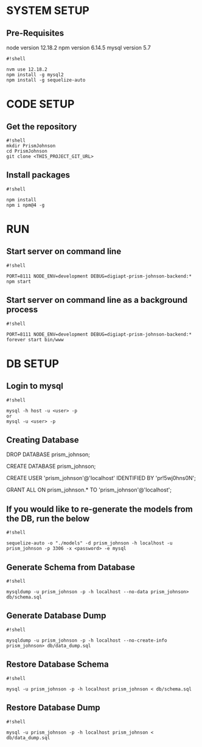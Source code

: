 # SYSTEM SETUP #

## Pre-Requisites ##
node version 12.18.2
npm version 6.14.5
mysql version 5.7


```
#!shell

nvm use 12.18.2
npm install -g mysql2
npm install -g sequelize-auto

```

# CODE SETUP #
## Get the repository ##
```
#!shell
mkdir PrismJohnson
cd PrismJohnson
git clone <THIS_PROJECT_GIT_URL>

```

## Install packages ##

```
#!shell

npm install
npm i npm@4 -g

```

# RUN #
## Start server on command line ##

```
#!shell

PORT=8111 NODE_ENV=development DEBUG=digiapt-prism-johnson-backend:* npm start

```

## Start server on command line as a background process ##

```
#!shell

PORT=8111 NODE_ENV=development DEBUG=digiapt-prism-johnson-backend:* forever start bin/www 

```

# DB SETUP #
## Login to mysql ##

```
#!shell

mysql -h host -u <user> -p
or
mysql -u <user> -p

```

## Creating Database ##

DROP DATABASE prism_johnson;

CREATE DATABASE prism_johnson;

CREATE USER 'prism_johnson'@'localhost' IDENTIFIED BY 'pr!5wj0hns0N';

GRANT ALL ON prism_johnson.* TO 'prism_johnson'@'localhost';

## If you would like to re-generate the models from the DB, run the below ##

```
#!shell

sequelize-auto -o "./models" -d prism_johnson -h localhost -u prism_johnson -p 3306 -x <password> -e mysql

```

## Generate Schema from Database ##

```
#!shell

mysqldump -u prism_johnson -p -h localhost --no-data prism_johnson> db/schema.sql

```

## Generate Database Dump ##

```
#!shell

mysqldump -u prism_johnson -p -h localhost --no-create-info prism_johnson> db/data_dump.sql

```

## Restore Database Schema ##

```
#!shell

mysql -u prism_johnson -p -h localhost prism_johnson < db/schema.sql

```

## Restore Database Dump ##

```
#!shell

mysql -u prism_johnson -p -h localhost prism_johnson < db/data_dump.sql

```